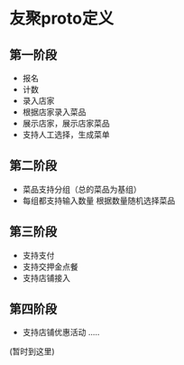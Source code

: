 # 友聚proto定义

## 第一阶段

- 报名
- 计数
- 录入店家
- 根据店家录入菜品
- 展示店家，展示店家菜品
- 支持人工选择，生成菜单

## 第二阶段

- 菜品支持分组（总的菜品为基组）
- 每组都支持输入数量 根据数量随机选择菜品

## 第三阶段

- 支持支付
- 支持交押金点餐
- 支持店铺接入

## 第四阶段

- 支持店铺优惠活动
.....

(暂时到这里)